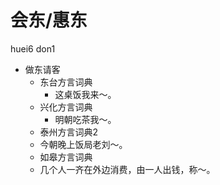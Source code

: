 # 会东/惠东
huei6 don1
+ 做东请客
  * 东台方言词典
    - 这桌饭我来～。
  * 兴化方言词典
    - 明朝吃茶我～。
  * 泰州方言词典2
  - 今朝晚上饭局老刘～。
  * 如皋方言词典
  + 几个人一齐在外边消费，由一人出钱，称～。
